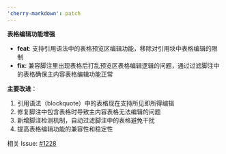 ```yaml
---
'cherry-markdown': patch
---
```


**表格编辑功能增强**

- **feat**: 支持引用语法中的表格预览区编辑功能，移除对引用块中表格编辑的限制
- **fix**: 兼容脚注里出现表格后打乱预览区表格编辑逻辑的问题，通过过滤脚注中的表格确保主内容表格编辑功能正常

**主要改进**：
1. 引用语法（blockquote）中的表格现在支持所见即所得编辑
2. 修复脚注中包含表格时导致主内容表格无法编辑的问题
3. 新增脚注检测机制，自动过滤脚注中的表格避免干扰
4. 提高表格编辑功能的兼容性和稳定性

相关 Issue: [#1228](https://github.com/Tencent/cherry-markdown/issues/1228)
